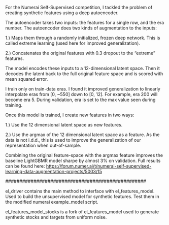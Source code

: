 For the Numerai Self-Supervised competition, I tackled the problem of creating synthetic features using a deep autoencoder.

The autoencoder takes two inputs: the features for a single row, and the era number.
The autoencoder does two kinds of augmentation to the inputs:

1.) Maps them through a randomly initialized, frozen deep network. This is called extreme learning (used here for improved generalization).

2.) Concatenates the original features with 0.3 dropout to the “extreme” features.

The model encodes these inputs to a 12-dimensional latent space. Then it decodes the latent back to the full original feature space and is scored with mean squared error.

I train only on train-data eras.
I found it improved generalization to linearly interpolate eras from [0, ~550] down to [0, 12]. For example, era 200 will become era 5. During validation, era is set to the max value seen during training.

Once this model is trained, I create new features in two ways:

1.) Use the 12 dimensional latent space as new features.

2.) Use the argmax of the 12 dimensional latent space as a feature. As the data is not i.d.d., this is used to improve the generalization of our representation when out-of-sample. 

Combining the original feature-space with the argmax feature improves the baseline LightGBMR model sharpe by almost 3% on validation. Full results can be found here:
https://forum.numer.ai/t/numerai-self-supervised-learning-data-augmentation-projects/5003/15


##################################################

el_driver contains the main method to interface with el_features_model. Used to build the unsupervised model for synthetic features. Test them in the modified numerai example_model script. 

el_features_model_stocks is a fork of el_features_model used to generate synthetic stocks and targets from uniform noise.

